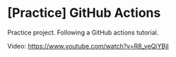 # \[Practice] GitHub Actions
Practice project. Following a GitHub actions tutorial.

Video: https://www.youtube.com/watch?v=R8_veQiYBjI
